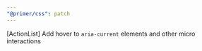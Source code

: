 ```yaml
---
"@primer/css": patch
---
```


[ActionList] Add hover to `aria-current` elements and other micro interactions
